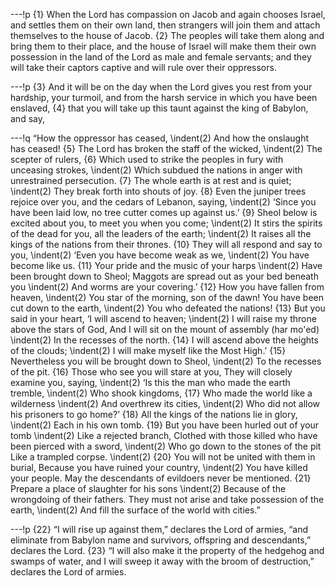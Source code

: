 ---!p
{1} When the Lord has compassion on Jacob and again chooses Israel, and settles them on their own land, then strangers will join them and attach themselves to the house of Jacob. {2} The peoples will take them along and bring them to their place, and the house of Israel will make them their own possession in the land of the Lord as male and female servants; and they will take their captors captive and will rule over their oppressors.

---!p
{3} And it will be on the day when the Lord gives you rest from your hardship, your turmoil, and from the harsh service in which you have been enslaved, {4} that you will take up this taunt against the king of Babylon, and say,

---!q
“How the oppressor has ceased,
\indent(2) And how the onslaught has ceased!
{5} The Lord has broken the staff of the wicked,
\indent(2) The scepter of rulers,
{6} Which used to strike the peoples in fury with unceasing strokes,
\indent(2) Which subdued the nations in anger with unrestrained persecution.
{7} The whole earth is at rest and is quiet;
\indent(2) They break forth into shouts of joy.
{8} Even the juniper trees rejoice over you, and the cedars of Lebanon, saying,
\indent(2) ‘Since you have been laid low, no tree cutter comes up against us.’
{9} Sheol below is excited about you, to meet you when you come;
\indent(2) It stirs the spirits of the dead for you, all the leaders of the earth;
\indent(2) It raises all the kings of the nations from their thrones.
{10} They will all respond and say to you,
\indent(2) ‘Even you have become weak as we,
\indent(2) You have become like us.
{11} Your pride and the music of your harps
\indent(2) Have been brought down to Sheol;
Maggots are spread out as your bed beneath you
\indent(2) And worms are your covering.’
{12} How you have fallen from heaven,
\indent(2) You star of the morning, son of the dawn!
You have been cut down to the earth,
\indent(2) You who defeated the nations!
{13} But you said in your heart,
‘I will ascend to heaven;
\indent(2) I will raise my throne above the stars of God,
And I will sit on the mount of assembly (har mo'ed)
\indent(2) In the recesses of the north.
{14} I will ascend above the heights of the clouds;
\indent(2) I will make myself like the Most High.’
{15} Nevertheless you will be brought down to Sheol,
\indent(2) To the recesses of the pit.
{16} Those who see you will stare at you,
They will closely examine you, saying,
\indent(2) ‘Is this the man who made the earth tremble,
\indent(2) Who shook kingdoms,
{17} Who made the world like a wilderness
\indent(2) And overthrew its cities,
\indent(2) Who did not allow his prisoners to go home?’
{18} All the kings of the nations lie in glory,
\indent(2) Each in his own tomb.
{19} But you have been hurled out of your tomb
\indent(2) Like a rejected branch,
Clothed with those killed who have been pierced with a sword,
\indent(2) Who go down to the stones of the pit
Like a trampled corpse.
\indent(2) {20} You will not be united with them in burial,
Because you have ruined your country,
\indent(2) You have killed your people.
May the descendants of evildoers never be mentioned.
{21} Prepare a place of slaughter for his sons
\indent(2) Because of the wrongdoing of their fathers.
They must not arise and take possession of the earth,
\indent(2) And fill the surface of the world with cities.”

---!p
{22} “I will rise up against them,” declares the Lord of armies, “and eliminate from Babylon name and survivors, offspring and descendants,” declares the Lord. {23} “I will also make it the property of the hedgehog and swamps of water, and I will sweep it away with the broom of destruction,” declares the Lord of armies.